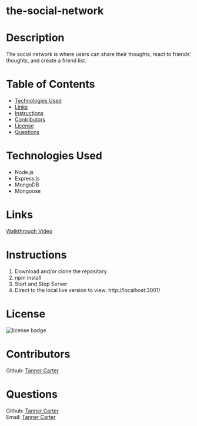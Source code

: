 # the-social-network

# Description

The social network is where users can share their thoughts, react to friends’ thoughts, and create a friend list.

# Table of Contents

- [Technologies Used](#Technologies-used)
- [Links](#Links)
- [Instructions](#Instructions)
- [Contributors](#Contributors)
- [License](#license)
- [Questions](#questions)

# Technologies Used
- Node.js
- Express.js
- MongoDB
- Mongoose


# Links

[Walkthrough Video](https://drive.google.com/file/d/1J67YIPqO4ouGZyUnr6emxJZcaPwtUzbl/view)

# Instructions

1. Download and/or clone the repository
2. npm install
3. Start and Stop Server
4. Direct to the local live version to view: http://localhost:3001/


# License
![license badge](https://img.shields.io/badge/license-MIT-brightgreen)


# Contributors
Github: [Tanner Carter](https://github.com/TannerCarter)

# Questions

Github: [Tanner Carter](https://github.com/TannerCarter) </br>
Email: [Tanner Carter](Nottoday@gmail.com)

